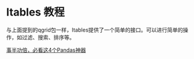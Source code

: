 # Itables 教程

<show-structure depth="2"/>

与上面提到的qgrid包一样，Itables提供了一个简单的接口。可以进行简单的操作，如过滤、搜索、排序等。


<seealso>
<category ref="ref_docs">
    <a href="https://mp.weixin.qq.com/s/KIZOZrpRgpC2ypByJi0KnQ">事半功倍，必看这4个Pandas神器</a>
</category>
<category ref="ref_github"></category>
<category ref="ref_issues"></category>
<category ref="ref_hf"></category>
<category ref="ref_ms"></category>
</seealso>
